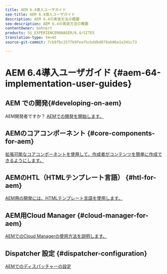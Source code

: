 ```yaml
---
title: AEM 6.4導入ユーザガイド
seo-title: AEM 6.4導入ユーザガイド
description: AEM 6.4の実装方法の概要
seo-description: AEM 6.4の実装方法の概要
contentOwner: bohnert
products: SG_EXPERIENCEMANAGER/6.4/SITES
translation-type: tm+mt
source-git-commit: 7cb8fbc2577b9feafbcbddbd078ab06e1a341c73

---
```



# AEM 6.4導入ユーザガイド {#aem-64-implementation-user-guides}

## AEM での開発{#developing-on-aem}

AEM開発者ですか？ [AEMでの開発を開始します。](/help/sites-developing/home.md)

## AEMのコアコンポーネント {#core-components-for-aem}

[拡張可能なコアコンポーネントを使用して、作成者がコンテンツを簡単に作成できるようにします。](https://docs.adobe.com/content/help/en/experience-manager-core-components/using/introduction.html)

## AEMのHTL（HTMLテンプレート言語） {#htl-for-aem}

[AEM用の開発には、HTMLテンプレート言語を使用します。](https://docs.adobe.com/content/help/en/experience-manager-htl/using/overview.html)

## AEM用Cloud Manager {#cloud-manager-for-aem}

[AEMでのCloud Managerの使用方法を説明します。](https://docs.adobe.com/content/help/en/experience-manager-cloud-manager/using/introduction-to-cloud-manager.html)

## Dispatcher 設定 {#dispatcher-configuration}

[AEMでのディスパッチャーの設定](https://docs.adobe.com/content/help/en/experience-manager-dispatcher/using/dispatcher.html)
